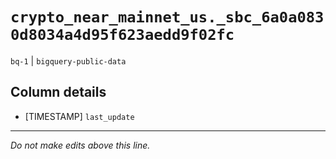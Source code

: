 # `crypto_near_mainnet_us._sbc_6a0a0830d8034a4d95f623aedd9f02fc`
`bq-1` | `bigquery-public-data`

## Column details
* [TIMESTAMP] `last_update`

-------------------------------------------------------------------------------
*Do not make edits above this line.*
